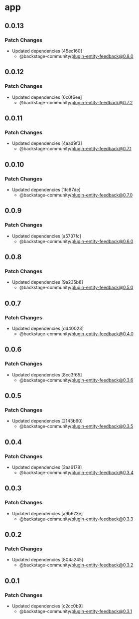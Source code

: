 # app

## 0.0.13

### Patch Changes

- Updated dependencies [45ec160]
  - @backstage-community/plugin-entity-feedback@0.8.0

## 0.0.12

### Patch Changes

- Updated dependencies [6c0f6ee]
  - @backstage-community/plugin-entity-feedback@0.7.2

## 0.0.11

### Patch Changes

- Updated dependencies [4aad9f3]
  - @backstage-community/plugin-entity-feedback@0.7.1

## 0.0.10

### Patch Changes

- Updated dependencies [1fc87de]
  - @backstage-community/plugin-entity-feedback@0.7.0

## 0.0.9

### Patch Changes

- Updated dependencies [a5737fc]
  - @backstage-community/plugin-entity-feedback@0.6.0

## 0.0.8

### Patch Changes

- Updated dependencies [9a235b8]
  - @backstage-community/plugin-entity-feedback@0.5.0

## 0.0.7

### Patch Changes

- Updated dependencies [dd40023]
  - @backstage-community/plugin-entity-feedback@0.4.0

## 0.0.6

### Patch Changes

- Updated dependencies [8cc3f65]
  - @backstage-community/plugin-entity-feedback@0.3.6

## 0.0.5

### Patch Changes

- Updated dependencies [2143b60]
  - @backstage-community/plugin-entity-feedback@0.3.5

## 0.0.4

### Patch Changes

- Updated dependencies [3aa6178]
  - @backstage-community/plugin-entity-feedback@0.3.4

## 0.0.3

### Patch Changes

- Updated dependencies [a9b673e]
  - @backstage-community/plugin-entity-feedback@0.3.3

## 0.0.2

### Patch Changes

- Updated dependencies [804a245]
  - @backstage-community/plugin-entity-feedback@0.3.2

## 0.0.1

### Patch Changes

- Updated dependencies [c2cc0b9]
  - @backstage-community/plugin-entity-feedback@0.3.1
